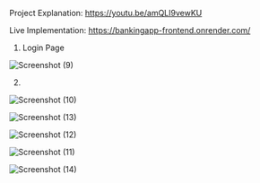 Project Explanation: https://youtu.be/amQLI9vewKU

Live Implementation: https://bankingapp-frontend.onrender.com/

1. Login Page

![Screenshot (9)](https://github.com/VishvShah98/Banking_Application/assets/70076769/9e340553-e9bb-4b15-b1ea-e47ae6ef8ece)

2.
![Screenshot (10)](https://github.com/VishvShah98/Banking_Application/assets/70076769/46cd7df2-77dc-4210-b302-694d10fbaf85)

![Screenshot (13)](https://github.com/VishvShah98/Banking_Application/assets/70076769/066d6aa7-e294-4955-b2f9-aa7d4ac22c1a)

![Screenshot (12)](https://github.com/VishvShah98/Banking_Application/assets/70076769/96a9c5d9-7d50-41c8-9fb6-9802ea1c967e)

![Screenshot (11)](https://github.com/VishvShah98/Banking_Application/assets/70076769/e2146ba0-32f2-4ebd-b380-03e654101816)

![Screenshot (14)](https://github.com/VishvShah98/Banking_Application/assets/70076769/64e3ed40-62ff-4a40-aafd-441cbc2940d0)




